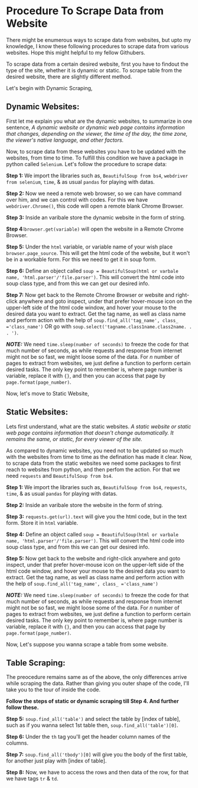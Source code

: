 # Procedure To Scrape Data from Website
There might be enumerous ways to scrape data from websites, but upto my knowledge, I know these following procedures to scrape data from various websites. Hope this might helpful to my fellow Githubers.

To scrape data from a certain desired website, first you have to findout the type of the site, whether it is dynamic or static. To scrape table from the desired website, there are slightly different method.

Let's begin with Dynamic Scraping,

## Dynamic Websites:
First let me explain you what are the dynamic websites, to summarize in one sentence, *A dynamic website or dynamic web page contains information that changes, depending on the viewer, the time of the day, the time zone, the viewer's native language, and other factors.*

Now, to scrape data from these websites you have to be updated with the websites, from time to time. To fulfill this condition we have a package in python called `Selenium`. Let's follow the procedure to scrape data:

**Step 1:** We import the libraries such as, `BeautifulSoup from bs4`, `webdriver from selenium`, `time`, & as usual `pandas` for playing with datas.

**Step 2:** Now we need a remote web browser, so we can have command over him, and we can control with codes. For this we have `webdriver.Chrome()`, this code will open a remote blank Chrome Browser.

**Step 3:** Inside an varibale store the dynamic website in the form of string.

**Step 4:**`browser.get(variable)` will open the website in a Remote Chrome Browser.

**Step 5:** Under the `html` variable, or variable name of your wish place `browser.page_source`. This will get the html code of the website, but it won't be in a workable form. For this we need to get it in soup form. 

**Step 6:** Define an object called `soup = BeautifulSoup(html or varbale name, 'html.parser'/'file.parser')`. This will convert the html code into soup class type, and from this we can get our desired info.

**Step 7:** Now get back to the Remote Chrome Browser or website and right-click anywhere and goto inspect, under that prefer hover-mouse icon on the upper-left side of the html code window, and hover your mouse to the desired data you want to extract. Get the tag name, as well as class name and perform action with the help of `soup.find_all('tag_name', class_ ='class_name')` OR go with `soup.select('tagname.class1name.class2name. . . ')`.

***NOTE:*** We need `time.sleep(number of seconds)` to freeze the code for that much number of seconds, as while requests and response from internet might not be so fast, we might loose some of the data. For *n* number of pages to extract from websites, we just define a function to perform certain desired tasks. The only key point to remember is, where page number is variable, replace it with `{}`, and then you can access that page by `page.format(page_number)`.

Now, let's move to Static Website,

## Static Websites:
Lets first understand, what are the static websites. *A static website or static web page contains information that doesn't change automatically. It remains the same, or static, for every viewer of the site.*

As compared to dynamic websites, you need not to be updated so much with the websites from time to time as the defination has made it clear. Now, to scrape data from the static websites we need some packages to first reach to websites from python, and then perfom the action. For that we need `requests` and `BeautifulSoup from bs4`.

**Step 1:** We import the libraries such as, `BeautifulSoup from bs4`, `requests`, `time`, & as usual `pandas` for playing with datas.

**Step 2:** Inside an varibale store the website in the form of string.

**Step 3:** `requests.get(url).text` will give you the html code, but in the text form. Store it in `html` variable.

**Step 4:** Define an object called `soup = BeautifulSoup(html or varbale name, 'html.parser'/'file.parser')`. This will convert the html code into soup class type, and from this we can get our desired info.

**Step 5:** Now get back to the website and right-click anywhere and goto inspect, under that prefer hover-mouse icon on the upper-left side of the html code window, and hover your mouse to the desired data you want to extract. Get the tag name, as well as class name and perform action with the help of `soup.find_all('tag_name', class_ ='class_name')`

***NOTE:*** We need `time.sleep(number of seconds)` to freeze the code for that much number of seconds, as while requests and response from internet might not be so fast, we might loose some of the data. For *n* number of pages to extract from websites, we just define a function to perform certain desired tasks. The only key point to remember is, where page number is variable, replace it with `{}`, and then you can access that page by `page.format(page_number)`.

Now, Let's suppose you wanna scrape a table from some website.

## Table Scraping:
The preocedure remains same as of the above, the only differences arrive while scraping the data. Rather than giving you outer shape of the code, I'll take you to the tour of inside the code.

**Follow the steps of static or dynamic scraping till Step 4. And further follow these.**

**Step 5:** `soup.find_all('table')` and select the table by [index of table], such as if you wanna select 1st table then, `soup.find_all('table')[0]`.

**Step 6:** Under the `th` tag you'll get the header column names of the columns.

**Step 7:** `soup.find_all('tbody')[0]` will give you the body of the first table, for another just play with [index of table].

**Step 8:** Now, we have to access the rows and then data of the row, for that we have tags `tr` & `td`.

                                                        
